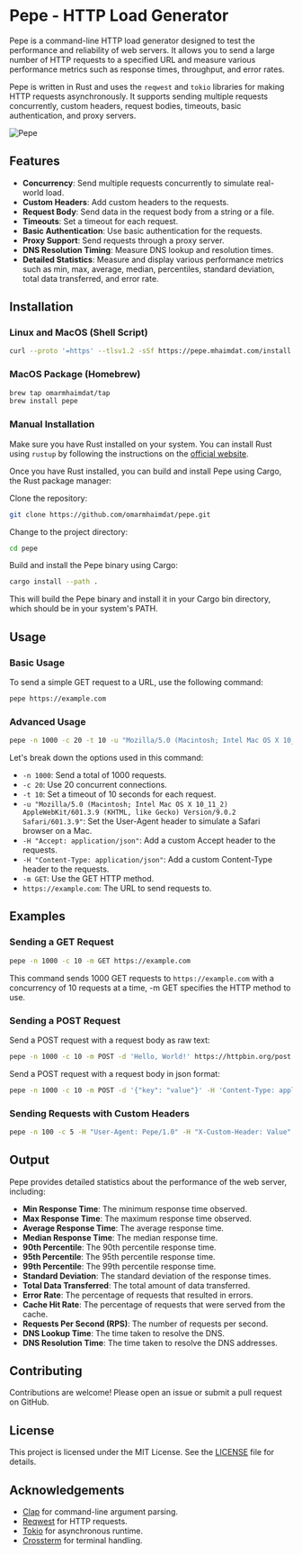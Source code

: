 # Pepe - HTTP Load Generator

Pepe is a command-line HTTP load generator designed to test the performance and reliability of web servers. It allows you to send a large number of HTTP requests to a specified URL and measure various performance metrics such as response times, throughput, and error rates.

Pepe is written in Rust and uses the `reqwest` and `tokio` libraries for making HTTP requests asynchronously. It supports sending multiple requests concurrently, custom headers, request bodies, timeouts, basic authentication, and proxy servers.

![Pepe](assets/pepe.gif)

## Features

- **Concurrency**: Send multiple requests concurrently to simulate real-world load.
- **Custom Headers**: Add custom headers to the requests.
- **Request Body**: Send data in the request body from a string or a file.
- **Timeouts**: Set a timeout for each request.
- **Basic Authentication**: Use basic authentication for the requests.
- **Proxy Support**: Send requests through a proxy server.
- **DNS Resolution Timing**: Measure DNS lookup and resolution times.
- **Detailed Statistics**: Measure and display various performance metrics such as min, max, average, median, percentiles, standard deviation, total data transferred, and error rate.

## Installation

### Linux and MacOS (Shell Script)

```bash
curl --proto '=https' --tlsv1.2 -sSf https://pepe.mhaimdat.com/install.sh | sh
```

### MacOS Package (Homebrew)

```bash
brew tap omarmhaimdat/tap
brew install pepe
```

### Manual Installation

Make sure you have Rust installed on your system. You can install Rust using `rustup` by following the instructions on the [official website](https://www.rust-lang.org/tools/install).

Once you have Rust installed, you can build and install Pepe using Cargo, the Rust package manager:


Clone the repository:

```bash
git clone https://github.com/omarmhaimdat/pepe.git
```

Change to the project directory:
```bash
cd pepe
```

Build and install the Pepe binary using Cargo:
```bash
cargo install --path .
```

This will build the Pepe binary and install it in your Cargo bin directory, which should be in your system's PATH.

## Usage

### Basic Usage

To send a simple GET request to a URL, use the following command:

```bash
pepe https://example.com
```

### Advanced Usage

```bash
pepe -n 1000 -c 20 -t 10 -u "Mozilla/5.0 (Macintosh; Intel Mac OS X 10_11_2) AppleWebKit/601.3.9 (KHTML, like Gecko) Version/9.0.2 Safari/601.3.9" -H "Accept: application/json" -H "Content-Type: application/json" -m GET https://example.com
```

Let's break down the options used in this command:

- `-n 1000`: Send a total of 1000 requests.
- `-c 20`: Use 20 concurrent connections.
- `-t 10`: Set a timeout of 10 seconds for each request.
- `-u "Mozilla/5.0 (Macintosh; Intel Mac OS X 10_11_2) AppleWebKit/601.3.9 (KHTML, like Gecko) Version/9.0.2 Safari/601.3.9"`: Set the User-Agent header to simulate a Safari browser on a Mac.
- `-H "Accept: application/json"`: Add a custom Accept header to the requests.
- `-H "Content-Type: application/json"`: Add a custom Content-Type header to the requests.
- `-m GET`: Use the GET HTTP method.
- `https://example.com`: The URL to send requests to.


## Examples

### Sending a GET Request

```bash
pepe -n 1000 -c 10 -m GET https://example.com
```

This command sends 1000 GET requests to `https://example.com` with a concurrency of 10 requests at a time, -m GET specifies the HTTP method to use.

### Sending a POST Request

Send a POST request with a request body as raw text:

```bash
pepe -n 1000 -c 10 -m POST -d 'Hello, World!' https://httpbin.org/post
```

Send a POST request with a request body in json format:

```bash
pepe -n 1000 -c 10 -m POST -d '{"key": "value"}' -H 'Content-Type: application/json' https://httpbin.org/post
```

### Sending Requests with Custom Headers

```bash
pepe -n 100 -c 5 -H "User-Agent: Pepe/1.0" -H "X-Custom-Header: Value" https://example.com
```

## Output

Pepe provides detailed statistics about the performance of the web server, including:

- **Min Response Time**: The minimum response time observed.
- **Max Response Time**: The maximum response time observed.
- **Average Response Time**: The average response time.
- **Median Response Time**: The median response time.
- **90th Percentile**: The 90th percentile response time.
- **95th Percentile**: The 95th percentile response time.
- **99th Percentile**: The 99th percentile response time.
- **Standard Deviation**: The standard deviation of the response times.
- **Total Data Transferred**: The total amount of data transferred.
- **Error Rate**: The percentage of requests that resulted in errors.
- **Cache Hit Rate**: The percentage of requests that were served from the cache.
- **Requests Per Second (RPS)**: The number of requests per second.
- **DNS Lookup Time**: The time taken to resolve the DNS.
- **DNS Resolution Time**: The time taken to resolve the DNS addresses.


## Contributing

Contributions are welcome! Please open an issue or submit a pull request on GitHub.

## License

This project is licensed under the MIT License. See the [LICENSE](LICENSE) file for details.

## Acknowledgements

- [Clap](https://github.com/clap-rs/clap) for command-line argument parsing.
- [Reqwest](https://github.com/seanmonstar/reqwest) for HTTP requests.
- [Tokio](https://github.com/tokio-rs/tokio) for asynchronous runtime.
- [Crossterm](https://github.com/crossterm-rs/crossterm) for terminal handling.
